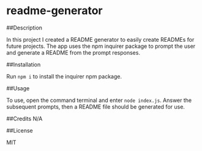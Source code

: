 # readme-generator

##Description

In this project I created a README generator to easily create READMEs for future projects. The app uses the npm inquirer package to prompt the user and generate a README from the prompt responses.

##Installation

Run `npm i` to install the inquirer npm package.

##Usage

To use, open the command terminal and enter `node index.js`. Answer the subsequent prompts, then a README file should be generated for use.

##Credits
N/A

##License

MIT
